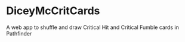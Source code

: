 # DiceyMcCritCards
A web app to shuffle and draw Critical Hit and Critical Fumble cards in Pathfinder
